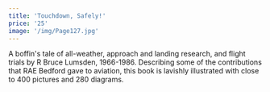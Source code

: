 ```yaml
---
title: 'Touchdown, Safely!'
price: '25'
image: '/img/Page127.jpg'
---
```

A boffin's tale of all-weather, approach and landing research, and flight trials by R Bruce Lumsden, 1966-1986. Describing some of the contributions that RAE Bedford gave to aviation, this book is lavishly illustrated with close to 400 pictures and 280 diagrams.